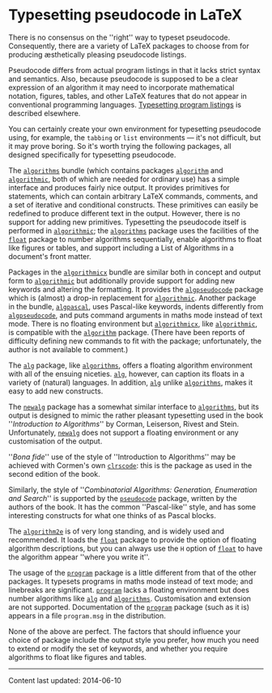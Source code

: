 # Typesetting pseudocode in LaTeX

There is no consensus on the ''right'' way to typeset pseudocode.
Consequently, there are a variety of LaTeX packages to choose from
for producing &aelig;sthetically pleasing pseudocode listings.

Pseudocode differs from actual program listings in that it lacks
strict syntax and semantics.  Also, because pseudocode is supposed to
be a clear expression of an algorithm it may need to incorporate
mathematical notation, figures, tables, and other LaTeX features
that do not appear in conventional programming languages.
  [Typesetting program listings](./FAQ-codelist.html) is described
  elsewhere.

You can certainly create your own environment for typesetting
pseudocode using, for example, the `tabbing` or
`list` environments&nbsp;&mdash; it's not difficult, but it may
prove boring.  So it's worth trying the following packages, all
designed specifically for typesetting pseudocode.

The [`algorithms`](http://ctan.org/pkg/algorithms) bundle (which contains packages
[`algorithm`](http://ctan.org/pkg/algorithm) and [`algorithmic`](http://ctan.org/pkg/algorithmic), both of which are
needed for ordinary use) has a simple interface and produces fairly
nice output.  It provides primitives for statements, which can contain
arbitrary LaTeX commands, comments, and a set of iterative and
conditional constructs.  These primitives can easily be redefined to
produce different text in the output.  However, there is no support
for adding new primitives.  Typesetting the pseudocode itself is
performed in [`algorithmic`](http://ctan.org/pkg/algorithmic); the [`algorithms`](http://ctan.org/pkg/algorithms) package
uses the facilities of the [`float`](http://ctan.org/pkg/float) package to number
algorithms sequentially, enable algorithms to float like figures or
tables, and support including a List of Algorithms in a document's
front matter.

Packages in the [`algorithmicx`](http://ctan.org/pkg/algorithmicx) bundle are similar both in
concept and output form to [`algorithmic`](http://ctan.org/pkg/algorithmic) but additionally
provide support for adding new keywords and altering the formatting.
It provides the [`algpseudocode`](http://ctan.org/pkg/algpseudocode) package which is (almost) a
drop-in replacement for [`algorithmic`](http://ctan.org/pkg/algorithmic).  Another package in the
bundle, [`algpascal`](http://ctan.org/pkg/algpascal), uses Pascal-like keywords, indents
differently from [`algpseudocode`](http://ctan.org/pkg/algpseudocode), and puts command arguments
in maths mode instead of text mode.  There is no floating environment
but [`algorithmicx`](http://ctan.org/pkg/algorithmicx), like [`algorithmic`](http://ctan.org/pkg/algorithmic), is compatible
with the [`algorithm`](http://ctan.org/pkg/algorithm) package.  (There have been reports of
difficulty defining new commands to fit with the package;
unfortunately, the author is not available to comment.)

The [`alg`](http://ctan.org/pkg/alg) package, like [`algorithms`](http://ctan.org/pkg/algorithms), offers a
floating algorithm environment with all of the ensuing niceties.
[`alg`](http://ctan.org/pkg/alg), however, can caption its floats in a variety of
(natural) languages.  In addition, [`alg`](http://ctan.org/pkg/alg) unlike
[`algorithms`](http://ctan.org/pkg/algorithms), makes it easy to add new constructs.

The [`newalg`](http://ctan.org/pkg/newalg) package has a somewhat similar interface to
[`algorithms`](http://ctan.org/pkg/algorithms), but its output is designed to mimic the rather
pleasant typesetting used in the book ''_Introduction to Algorithms_''
by Corman, Leiserson, Rivest and Stein. Unfortunately,
[`newalg`](http://ctan.org/pkg/newalg) does not support a floating environment or any
customisation of the output.

''_Bona fide_'' use of the style of ''Introduction to
Algorithms'' may be achieved with Cormen's own [`clrscode`](http://ctan.org/pkg/clrscode):
this is the package as used in the second edition of the book.

Similarly, the style of 
''_Combinatorial Algorithms: Generation, Enumeration and Search_''
is supported by the [`pseudocode`](http://ctan.org/pkg/pseudocode) package, written by the
authors of the book.  It has the common ''Pascal-like'' style, and has
some interesting constructs for what one thinks of as Pascal blocks.

The [`algorithm2e`](http://ctan.org/pkg/algorithm2e) is of very long standing, and is widely used
and recommended.  It loads the [`float`](http://ctan.org/pkg/float) package to provide the
option of floating algorithm descriptions, but you can always use the
`H` option of [`float`](http://ctan.org/pkg/float) to have the algorithm appear
''where you write it''.

The usage of the [`program`](http://ctan.org/pkg/program) package is a little different from
that of the other packages.  It typesets programs in maths mode
instead of text mode; and linebreaks are significant.
[`program`](http://ctan.org/pkg/program) lacks a floating environment but does number
algorithms like [`alg`](http://ctan.org/pkg/alg) and [`algorithms`](http://ctan.org/pkg/algorithms).  Customisation
and extension are not supported.  Documentation of the
[`program`](http://ctan.org/pkg/program) package (such as it is) appears in a file
`program.msg` in the distribution.

None of the above are perfect.  The factors that should influence your
choice of package include the output style you prefer, how much you
need to extend or modify the set of keywords, and whether you require
algorithms to float like figures and tables.


----

Content last updated: 2014-06-10
